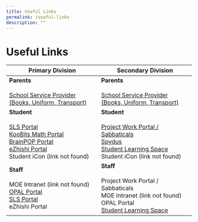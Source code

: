 ```yaml
---
title: Useful Links
permalink: /useful-links
description: ""
---
```

# **Useful Links**

| Primary Division 	| Secondary Division 	|
|---	|---	|
| **Parents**<br><br>[School Service Provider (Books, Uniform, Transport)](/school-service-providers/)  	| **Parents**<br><br>[School Service Provider (Books, Uniform, Transport)](/school-service-providers/)  	|
| **Student**<br><br>[SLS Portal](https://vle.learning.moe.edu.sg/login)<br>[KooBits Math Portal](https://member.koobits.com/)<br>[BrainPOP Portal](https://www.brainpop.com/)<br>[eZhishi Portal](https://www.ezhishi.net/Contents/)<br>Student iCon (link not found)	| **Student**<br><br>[Project Work Portal / Sabbaticals](https://scgs.schoolhub.sg/)<br>[Spydus](https://schoolibrary.moe.edu.sg/singaporechinesegirlssec/cgi-bin/spydus.exe/MSGTRN/WPAC/HOME)<br>[Student Learning Space](https://vle.learning.moe.edu.sg/login)<br>Student iCon (link not found)	|
| **Staff**<br><br>MOE Intranet (link not found) <br>[OPAL Portal](https://idm.opal2.moe.edu.sg/account/login?returnUrl=%2Fconnect%2Fauthorize%2Fcallback%3Fresponse_type%3Dcode%26client_id%3DOpal2WebApp%26state%3DoLGezRiN1dT26RXLQnV6e0KRNzbINziJfhUKUipVbubVg%26redirect_uri%3Dhttps%253A%252F%252Fwww.opal2.moe.edu.sg%252Fapp%252Findex.html%26scope%3Droles%2520profile%2520cxprofile%2520openid%2520cxDomainInternalApi%26code_challenge%3DcrdFYS-nnKOTkad6GXoc3FIZvqBMnzF1zNbqG0tJqK4%26code_challenge_method%3DS256%26nonce%3DoLGezRiN1dT26RXLQnV6e0KRNzbINziJfhUKUipVbubVg)<br>[SLS Portal](https://vle.learning.moe.edu.sg/login)<br>eZhishi Portal 	| **Staff**<br><br>Project Work Portal / Sabbaticals<br>MOE Intranet (link not found)<br>OPAL Portal<br>[Student Learning Space](https://vle.learning.moe.edu.sg/login) 	|